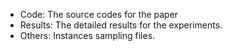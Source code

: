 - Code: The source codes for the paper
- Results: The detailed results for the experiments.
- Others: Instances sampling files.
